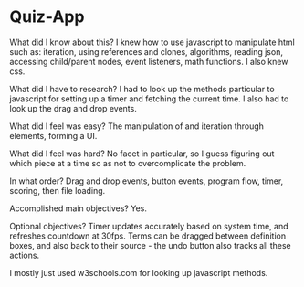 # Quiz-App
What did I know about this?
I knew how to use javascript to manipulate html such as: iteration, using references and clones, algorithms, reading json, accessing child/parent nodes, event listeners, math functions. I also knew css.

What did I have to research?
I had to look up the methods particular to javascript for setting up a timer and fetching the current time. I also had to look up the drag and drop events.

What did I feel was easy?
The manipulation of and iteration through elements, forming a UI.

What did I feel was hard?
No facet in particular, so I guess figuring out which piece at a time so as not to overcomplicate the problem.

In what order?
Drag and drop events, button events, program flow, timer, scoring, then file loading.

Accomplished main objectives?
Yes.

Optional objectives?
Timer updates accurately based on system time, and refreshes countdown at 30fps.
Terms can be dragged between definition boxes, and also back to their source - the undo button also tracks all these actions.

I mostly just used w3schools.com for looking up javascript methods.
